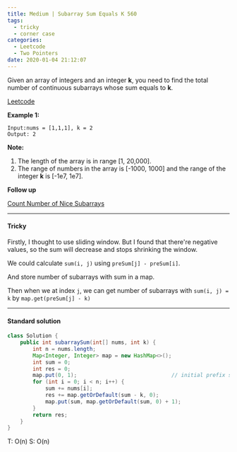 ```yaml
---
title: Medium | Subarray Sum Equals K 560
tags:
  - tricky
  - corner case
categories:
  - Leetcode
  - Two Pointers
date: 2020-01-04 21:12:07
---
```


Given an array of integers and an integer **k**, you need to find the total number of continuous subarrays whose sum equals to **k**.

[Leetcode](https://leetcode.com/problems/subarray-sum-equals-k/)

<!--more-->

**Example 1:**

```
Input:nums = [1,1,1], k = 2
Output: 2
```

**Note:**

1. The length of the array is in range [1, 20,000].
2. The range of numbers in the array is [-1000, 1000] and the range of the integer **k** is [-1e7, 1e7].

**Follow up**

[Count Number of Nice Subarrays](https://leetcode.com/problems/count-number-of-nice-subarrays/)

---

#### Tricky 

Firstly, I thought to use sliding window. But I found that there're negative values, so the sum will decrease and stops shrinking the window.

We could calculate `sum(i, j)` using `preSum[j] - preSum[i]`.

And store number of subarrays with sum in a map.

Then when we at index `j`, we can get number of subarrays with `sum(i, j) = k` by `map.get(preSum[j] - k)`

---

#### Standard solution 

```java
class Solution {
    public int subarraySum(int[] nums, int k) {
        int n = nums.length;
        Map<Integer, Integer> map = new HashMap<>();
        int sum = 0;
        int res = 0;
        map.put(0, 1);								// initial prefix sum value
        for (int i = 0; i < n; i++) {
            sum += nums[i];
            res += map.getOrDefault(sum - k, 0);
            map.put(sum, map.getOrDefault(sum, 0) + 1);
        }
        return res;
    }
}
```

T: O(n) 		S: O(n)

